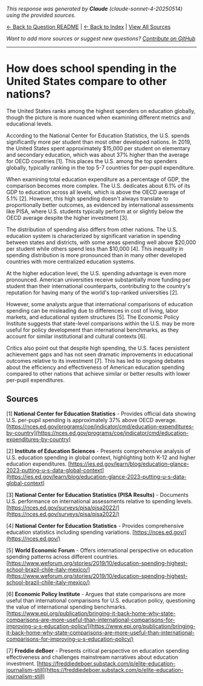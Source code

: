 <!-- 
Generated by: claude
Model: claude-sonnet-4-20250514
Prompt type: sources
Generated at: 2025-06-12T20:53:40.262441
-->

*This response was generated by **Claude** (claude-sonnet-4-20250514) using the provided sources.*

[← Back to Question README](README.md) | [← Back to Index](../README.md) | [View All Sources](../allsources.md)

*Want to add more sources or suggest new questions? [Contribute on GitHub](https://github.com/justinwest/SuggestedSources)*

---

# How does school spending in the United States compare to other nations?

The United States ranks among the highest spenders on education globally, though the picture is more nuanced when examining different metrics and educational levels.

According to the National Center for Education Statistics, the U.S. spends significantly more per student than most other developed nations. In 2019, the United States spent approximately $15,000 per student on elementary and secondary education, which was about 37% higher than the average for OECD countries [1]. This places the U.S. among the top spenders globally, typically ranking in the top 5-7 countries for per-pupil expenditure.

When examining total education expenditure as a percentage of GDP, the comparison becomes more complex. The U.S. dedicates about 6.1% of its GDP to education across all levels, which is above the OECD average of 5.1% [2]. However, this high spending doesn't always translate to proportionally better outcomes, as evidenced by international assessments like PISA, where U.S. students typically perform at or slightly below the OECD average despite the higher investment [3].

The distribution of spending also differs from other nations. The U.S. education system is characterized by significant variation in spending between states and districts, with some areas spending well above $20,000 per student while others spend less than $10,000 [4]. This inequality in spending distribution is more pronounced than in many other developed countries with more centralized education systems.

At the higher education level, the U.S. spending advantage is even more pronounced. American universities receive substantially more funding per student than their international counterparts, contributing to the country's reputation for having many of the world's top-ranked universities [2].

However, some analysts argue that international comparisons of education spending can be misleading due to differences in cost of living, labor markets, and educational system structures [5]. The Economic Policy Institute suggests that state-level comparisons within the U.S. may be more useful for policy development than international benchmarks, as they account for similar institutional and cultural contexts [6].

Critics also point out that despite high spending, the U.S. faces persistent achievement gaps and has not seen dramatic improvements in educational outcomes relative to its investment [7]. This has led to ongoing debates about the efficiency and effectiveness of American education spending compared to other nations that achieve similar or better results with lower per-pupil expenditures.

## Sources

[1] **National Center for Education Statistics** - Provides official data showing U.S. per-pupil spending is approximately 37% above OECD average. [https://nces.ed.gov/programs/coe/indicator/cmd/education-expenditures-by-country](https://nces.ed.gov/programs/coe/indicator/cmd/education-expenditures-by-country)

[2] **Institute of Education Sciences** - Presents comprehensive analysis of U.S. education spending in global context, highlighting both K-12 and higher education expenditures. [https://ies.ed.gov/learn/blog/education-glance-2023-putting-u-s-data-global-context](https://ies.ed.gov/learn/blog/education-glance-2023-putting-u-s-data-global-context)

[3] **National Center for Education Statistics (PISA Results)** - Documents U.S. performance on international assessments relative to spending levels. [https://nces.ed.gov/surveys/pisa/pisa2022/](https://nces.ed.gov/surveys/pisa/pisa2022/)

[4] **National Center for Education Statistics** - Provides comprehensive education statistics including spending variations. [https://nces.ed.gov/](https://nces.ed.gov/)

[5] **World Economic Forum** - Offers international perspective on education spending patterns across different countries. [https://www.weforum.org/stories/2019/10/education-spending-highest-school-brazil-chile-italy-mexico/](https://www.weforum.org/stories/2019/10/education-spending-highest-school-brazil-chile-italy-mexico/)

[6] **Economic Policy Institute** - Argues that state comparisons are more useful than international comparisons for U.S. education policy, questioning the value of international spending benchmarks. [https://www.epi.org/publication/bringing-it-back-home-why-state-comparisons-are-more-useful-than-international-comparisons-for-improving-u-s-education-policy/](https://www.epi.org/publication/bringing-it-back-home-why-state-comparisons-are-more-useful-than-international-comparisons-for-improving-u-s-education-policy/)

[7] **Freddie deBoer** - Presents critical perspective on education spending effectiveness and challenges mainstream narratives about education investment. [https://freddiedeboer.substack.com/p/elite-education-journalism-still](https://freddiedeboer.substack.com/p/elite-education-journalism-still)